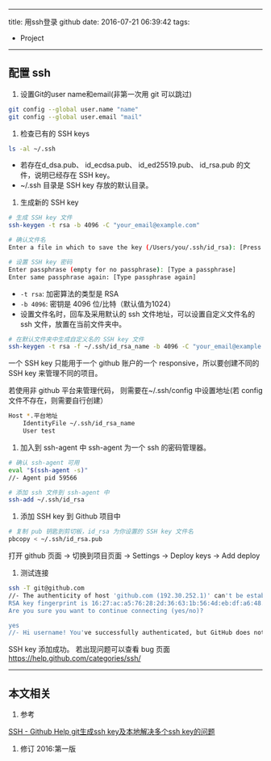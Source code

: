 ----
title: 用ssh登录 github
date: 2016-07-21 06:39:42
tags:
- Project
----
## 配置 ssh
1. 设置Git的user name和email(非第一次用 git 可以跳过)
  ```bash
  git config --global user.name "name"
  git config --global user.email "mail"
  ```

1. 检查已有的 SSH keys
  ```bash
  ls -al ~/.ssh
  ```
  - 若存在d_dsa.pub、 id_ecdsa.pub、 id_ed25519.pub、 id_rsa.pub 的文件，说明已经存在 SSH key。
  - ~/.ssh 目录是 SSH key 存放的默认目录。

1. 生成新的 SSH key 
  ```bash
  # 生成 SSH key 文件
  ssh-keygen -t rsa -b 4096 -C "your_email@example.com"

  # 确认文件名
  Enter a file in which to save the key (/Users/you/.ssh/id_rsa): [Press enter]

  # 设置 SSH key 密码
  Enter passphrase (empty for no passphrase): [Type a passphrase]
  Enter same passphrase again: [Type passphrase again]
  ```
  - `-t rsa`: 加密算法的类型是 RSA
  - `-b 4096`: 密钥是 4096 位/比特（默认值为1024）
  - 设置文件名时，回车及采用默认的 ssh 文件地址，可以设置自定义文件名的 ssh 文件，放置在当前文件夹中。

  ```bash
  # 在默认文件夹中生成自定义名的 SSH key 文件
  ssh-keygen -t rsa -f ~/.ssh/id_rsa_name -b 4096 -C "your_email@example.com"
  ```
  一个 SSH key 只能用于一个 github 账户的一个 responsive，所以要创建不同的 SSH key 来管理不同的项目。

  若使用非 github 平台来管理代码， 则需要在~/.ssh/config 中设置地址(若 config 文件不存在，则需要自行创建）
  ```bash
  Host *.平台地址
      IdentityFile ~/.ssh/id_rsa_name
      User test
  ```

1. 加入到 ssh-agent 中
  ssh-agent 为一个 ssh 的密码管理器。
  ```bash
  # 确认 ssh-agent 可用
  eval "$(ssh-agent -s)"
  //- Agent pid 59566

  # 添加 ssh 文件到 ssh-agent 中 
  ssh-add ~/.ssh/id_rsa
  ```

1. 添加 SSH key 到 Github 项目中
  ```bash
  # 复制 pub 钥匙到剪切板，id_rsa 为你设置的 SSH key 文件名
  pbcopy < ~/.ssh/id_rsa.pub
  ```
  打开 github 页面 -> 切换到项目页面 -> Settings -> Deploy keys -> Add deploy
  
1. 测试连接
  ```bash
  ssh -T git@github.com
  //- The authenticity of host 'github.com (192.30.252.1)' can't be established.
  RSA key fingerprint is 16:27:ac:a5:76:28:2d:36:63:1b:56:4d:eb:df:a6:48.
  Are you sure you want to continue connecting (yes/no)?

  yes
  //- Hi username! You've successfully authenticated, but GitHub does not provide shell access.
  ```
  SSH key 添加成功。
  若出现问题可以查看 bug 页面<https://help.github.com/categories/ssh/>


***
## 本文相关
1. 参考

[SSH - Github Help ](https://help.github.com/articles/generating-an-ssh-key/)
[git生成ssh key及本地解决多个ssh key的问题](http://riny.net/2014/git-ssh-key/)

1. 修订
2016:第一版
